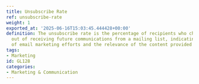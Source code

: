 ```yaml
---
title: Unsubscribe Rate
ref: unsubscribe-rate
weight: 1
exported_at: '2025-06-16T15:03:45.444428+00:00'
definition: The unsubscribe rate is the percentage of recipients who choose to opt
  out of receiving future communications from a mailing list, indicating the effectiveness
  of email marketing efforts and the relevance of the content provided to the audience.
tags:
- Marketing
id: GL128
categories:
- Marketing & Communication
---
```


